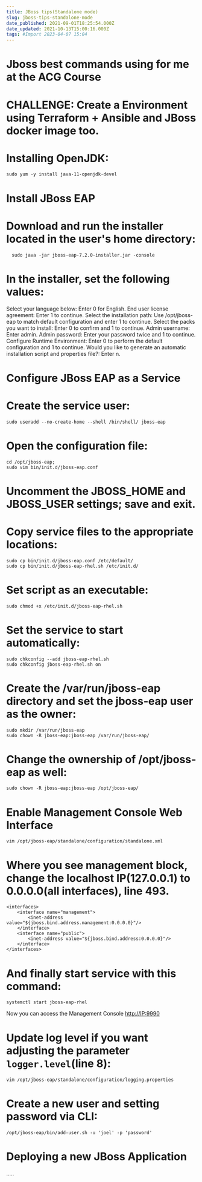 ```yaml
---
title: JBoss tips(Standalone mode)
slug: jboss-tips-standalone-mode
date_published: 2021-09-01T18:25:54.000Z
date_updated: 2021-10-13T15:00:16.000Z
tags: #Import 2023-04-07 15:04
---
```


# Jboss best commands using for me at the ACG Course

# CHALLENGE: Create a Environment using Terraform + Ansible and JBoss docker image too.

# Installing OpenJDK:

    sudo yum -y install java-11-openjdk-devel
    

# Install JBoss EAP

# Download and run the installer located in the user's home directory:

      sudo java -jar jboss-eap-7.2.0-installer.jar -console
    

# In the installer, set the following values:

Select your language below: Enter 0 for English.
End user license agreement: Enter 1 to continue.
Select the installation path: Use /opt/jboss-eap to match default configuration and enter 1 to continue.
Select the packs you want to install: Enter 0 to confirm and 1 to continue.
Admin username: Enter admin.
Admin password: Enter your password twice and 1 to continue.
Configure Runtime Environment: Enter 0 to perform the default configuration and 1 to continue.
Would you like to generate an automatic installation script and properties file?: Enter n.

# Configure JBoss EAP as a Service

# Create the service user:

    sudo useradd --no-create-home --shell /bin/shell/ jboss-eap
    

# Open the configuration file:

    cd /opt/jboss-eap;
    sudo vim bin/init.d/jboss-eap.conf
    

# Uncomment the JBOSS_HOME and JBOSS_USER settings; save and exit.

# Copy service files to the appropriate locations:

    sudo cp bin/init.d/jboss-eap.conf /etc/default/
    sudo cp bin/init.d/jboss-eap-rhel.sh /etc/init.d/
    

# Set script as an executable:

    sudo chmod +x /etc/init.d/jboss-eap-rhel.sh
    

# Set the service to start automatically:

    sudo chkconfig --add jboss-eap-rhel.sh
    sudo chkconfig jboss-eap-rhel.sh on
    

# Create the /var/run/jboss-eap directory and set the jboss-eap user as the owner:

    sudo mkdir /var/run/jboss-eap
    sudo chown -R jboss-eap:jboss-eap /var/run/jboss-eap/
    

# Change the ownership of /opt/jboss-eap as well:

    sudo chown -R jboss-eap:jboss-eap /opt/jboss-eap/
    

# Enable Management Console Web Interface

    vim /opt/jboss-eap/standalone/configuration/standalone.xml
    

# Where you see management block, change the localhost IP(127.0.0.1) to 0.0.0.0(all interfaces), line 493.

    <interfaces>
        <interface name="management">
            <inet-address value="${jboss.bind.address.management:0.0.0.0}"/>
        </interface>
        <interface name="public">
            <inet-address value="${jboss.bind.address:0.0.0.0}"/>
        </interface>
    </interfaces>
    

# And finally start service with this command:

    systemctl start jboss-eap-rhel
    

Now you can access the Management Console [http://IP:9990](http://IP:9990)

# Update log level if you want adjusting the parameter `logger.level`(line 8):

    vim /opt/jboss-eap/standalone/configuration/logging.properties
    

# Create a new user and setting password via CLI:

    /opt/jboss-eap/bin/add-user.sh -u 'joel' -p 'password'
    

# Deploying a new JBoss Application

.....
